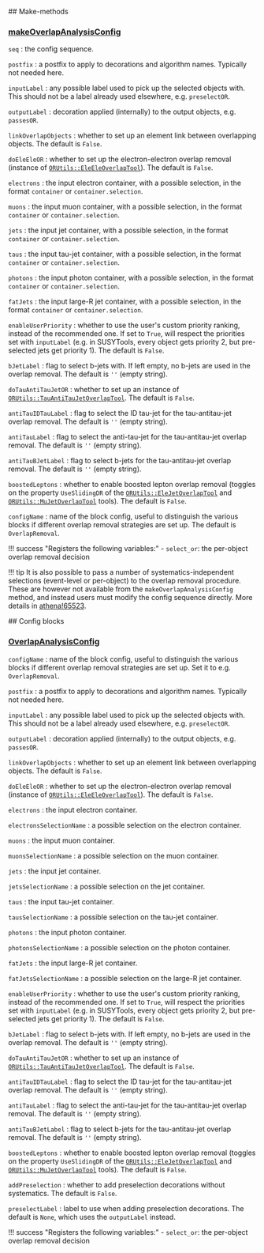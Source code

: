 ## Make-methods

### [makeOverlapAnalysisConfig](https://acode-browser1.usatlas.bnl.gov/lxr/source/athena/PhysicsAnalysis/Algorithms/AsgAnalysisAlgorithms/python/OverlapAnalysisConfig.py)

`seq`
:   the config sequence.

`postfix`
:   a postfix to apply to decorations and algorithm names. Typically not needed here.

`inputLabel`
:   any possible label used to pick up the selected objects with. This should not be a label already used elsewhere, e.g. `preselectOR`.

`outputLabel`
:   decoration applied (internally) to the output objects, e.g. `passesOR`.

`linkOverlapObjects`
:   whether to set up an element link between overlapping objects. The default is `False`.

`doEleEleOR`
:   whether to set up the electron-electron overlap removal (instance of [`ORUtils::EleEleOverlapTool`](https://acode-browser1.usatlas.bnl.gov/lxr/source/athena/PhysicsAnalysis/AnalysisCommon/AssociationUtils/Root/EleEleOverlapTool.cxx)). The default is `False`.

`electrons`
:   the input electron container, with a possible selection, in the format `container` or `container.selection`.

`muons`
:   the input muon container, with a possible selection, in the format `container` or `container.selection`.

`jets`
:   the input jet container, with a possible selection, in the format `container` or `container.selection`.

`taus`
:   the input tau-jet container, with a possible selection, in the format `container` or `container.selection`.

`photons`
:   the input photon container, with a possible selection, in the format `container` or `container.selection`.

`fatJets`
:   the input large-R jet container, with a possible selection, in the format `container` or `container.selection`.

`enableUserPriority`
:   whether to use the user's custom priority ranking, instead of the recommended one. If set to `True`, will respect the priorities set with `inputLabel` (e.g. in SUSYTools, every object gets priority 2, but pre-selected jets get priority 1). The default is `False`.

`bJetLabel`
:   flag to select b-jets with. If left empty, no b-jets are used in the overlap removal. The default is `''` (empty string).

`doTauAntiTauJetOR`
:   whether to set up an instance of [`ORUtils::TauAntiTauJetOverlapTool`](https://acode-browser1.usatlas.bnl.gov/lxr/source/athena/PhysicsAnalysis/AnalysisCommon/AssociationUtils/Root/TauAntiTauJetOverlapTool.cxx). The default is `False`.

`antiTauIDTauLabel`
:   flag to select the ID tau-jet for the tau-antitau-jet overlap removal. The default is `''` (empty string).

`antiTauLabel`
:   flag to select the anti-tau-jet for the tau-antitau-jet overlap removal. The default is `''` (empty string).

`antiTauBJetLabel`
:   flag to select b-jets for the tau-antitau-jet overlap removal. The default is `''` (empty string).

`boostedLeptons`
:   whether to enable boosted lepton overlap removal (toggles on the property `UseSlidingDR` of the [`ORUtils::EleJetOverlapTool`](https://acode-browser1.usatlas.bnl.gov/lxr/source/athena/PhysicsAnalysis/AnalysisCommon/AssociationUtils/Root/EleJetOverlapTool.cxx) and [`ORUtils::MuJetOverlapTool`](https://acode-browser1.usatlas.bnl.gov/lxr/source/athena/PhysicsAnalysis/AnalysisCommon/AssociationUtils/Root/MuJetOverlapTool.cxx) tools). The default is `False`.

`configName`
:   name of the block config, useful to distinguish the various blocks if different overlap removal strategies are set up. The default is `OverlapRemoval`.

!!! success "Registers the following variables:"
    - `select_or`: the per-object overlap removal decision

!!! tip
    It is also possible to pass a number of systematics-independent selections (event-level or per-object) to the overlap removal procedure. These are however not available from the `makeOverlapAnalysisConfig` method, and instead users must modify the config sequence directly. More details in [athena!65523](https://gitlab.cern.ch/atlas/athena/-/merge_requests/65523).

## Config blocks

### [OverlapAnalysisConfig](https://acode-browser1.usatlas.bnl.gov/lxr/source/athena/PhysicsAnalysis/Algorithms/AsgAnalysisAlgorithms/python/OverlapAnalysisConfig.py)

`configName`
:   name of the block config, useful to distinguish the various blocks if different overlap removal strategies are set up. Set it to e.g. `OverlapRemoval`.

`postfix`
:   a postfix to apply to decorations and algorithm names. Typically not needed here.

`inputLabel`
:   any possible label used to pick up the selected objects with. This should not be a label already used elsewhere, e.g. `preselectOR`.

`outputLabel`
:   decoration applied (internally) to the output objects, e.g. `passesOR`.

`linkOverlapObjects`
:   whether to set up an element link between overlapping objects. The default is `False`.

`doEleEleOR`
:   whether to set up the electron-electron overlap removal (instance of [`ORUtils::EleEleOverlapTool`](https://acode-browser1.usatlas.bnl.gov/lxr/source/athena/PhysicsAnalysis/AnalysisCommon/AssociationUtils/Root/EleEleOverlapTool.cxx)). The default is `False`.

`electrons`
:   the input electron container.

`electronsSelectionName`
:   a possible selection on the electron container.

`muons`
:   the input muon container.

`muonsSelectionName`
:   a possible selection on the muon container.

`jets`
:   the input jet container.

`jetsSelectionName`
:   a possible selection on the jet container.

`taus`
:   the input tau-jet container.

`tausSelectionName`
:   a possible selection on the tau-jet container.

`photons`
:   the input photon container.

`photonsSelectionName`
:   a possible selection on the photon container.

`fatJets`
:   the input large-R jet container.

`fatJetsSelectionName`
:   a possible selection on the large-R jet container.

`enableUserPriority`
:   whether to use the user's custom priority ranking, instead of the recommended one. If set to `True`, will respect the priorities set with `inputLabel` (e.g. in SUSYTools, every object gets priority 2, but pre-selected jets get priority 1). The default is `False`.

`bJetLabel`
:   flag to select b-jets with. If left empty, no b-jets are used in the overlap removal. The default is `''` (empty string).

`doTauAntiTauJetOR`
:   whether to set up an instance of [`ORUtils::TauAntiTauJetOverlapTool`](https://acode-browser1.usatlas.bnl.gov/lxr/source/athena/PhysicsAnalysis/AnalysisCommon/AssociationUtils/Root/TauAntiTauJetOverlapTool.cxx). The default is `False`.

`antiTauIDTauLabel`
:   flag to select the ID tau-jet for the tau-antitau-jet overlap removal. The default is `''` (empty string).

`antiTauLabel`
:   flag to select the anti-tau-jet for the tau-antitau-jet overlap removal. The default is `''` (empty string).

`antiTauBJetLabel`
:   flag to select b-jets for the tau-antitau-jet overlap removal. The default is `''` (empty string).

`boostedLeptons`
:   whether to enable boosted lepton overlap removal (toggles on the property `UseSlidingDR` of the [`ORUtils::EleJetOverlapTool`](https://acode-browser1.usatlas.bnl.gov/lxr/source/athena/PhysicsAnalysis/AnalysisCommon/AssociationUtils/Root/EleJetOverlapTool.cxx) and [`ORUtils::MuJetOverlapTool`](https://acode-browser1.usatlas.bnl.gov/lxr/source/athena/PhysicsAnalysis/AnalysisCommon/AssociationUtils/Root/MuJetOverlapTool.cxx) tools). The default is `False`.

`addPreselection`
:   whether to add preselection decorations without systematics. The default is `False`.

`preselectLabel`
:   label to use when adding preselection decorations. The default is `None`, which uses the `outputLabel` instead.

!!! success "Registers the following variables:"
    - `select_or`: the per-object overlap removal decision
